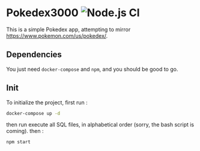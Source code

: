 # Pokedex3000 ![Node.js CI](https://github.com/gus3000/pokedex/workflows/Node.js%20CI/badge.svg)

This is a simple Pokedex app, attempting to mirror https://www.pokemon.com/us/pokedex/.

## Dependencies
You just need `docker-compose` and `npm`, and you should be good to go.

## Init
To initialize the project, first run :
```bash
docker-compose up -d
``` 
then run execute all SQL files, in alphabetical order (sorry, the bash script is coming).
then :
```bash
npm start
```
